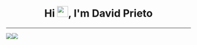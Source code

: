 <h1 align="center" font-size="100px">Hi <img src="https://media.giphy.com/media/hvRJCLFzcasrR4ia7z/giphy.gif" width="30">, I'm David Prieto</h1>
<h3 align="center"></h3>
<hr>
<img src="https://github-readme-stats.vercel.app/api/top-langs/?username=davidsprieto&theme=tokyonight" style="display:inline-flex;"><img src="https://github-readme-stats.vercel.app/api?username=davidsprieto&theme=tokyonight">
